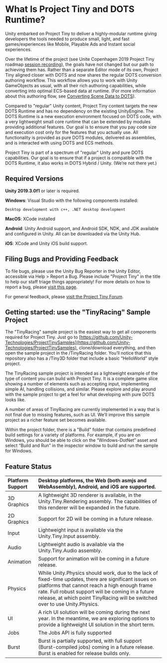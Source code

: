 # What Is Project Tiny and DOTS Runtime?

Unity embarked on Project Tiny to deliver a highly-modular runtime giving developers the tools needed to produce small, light, and fast games/experiences like Mobile, Playable Ads and Instant social experiences.

Over the lifetime of the project (see Unite Copenhagen 2019 Project Tiny roadmap [session recording](https://www.youtube.com/watch?v=kNK_niBNkMY&feature=youtu.be)), the goals have not changed but our path to achieving them has. Rather than a separate Editor mode of its own, Project Tiny aligned closer with DOTS and now shares the regular DOTS conversion authoring workflow.  This workflow allows you to work with Unity GameObjects as usual, with all their rich authoring capabilities, while converting into optimal ECS-based data at runtime. (For more information about this authoring flow, see [Converting Scene Data to DOTS](https://www.youtube.com/watch?v=TdlhTrq1oYk)).

Compared to "regular" Unity content, Project Tiny content targets the new DOTS Runtime and has no dependency on the existing UnityEngine.  The DOTS Runtime is a new execution environment focused on DOTS code, with a very lightweight small core runtime that can be extended by modules providing additional features.  Our goal is to ensure that you pay code size and execution cost only for the features that you actually use.  All functionality is provided as pure DOTS modules, delivered as assemblies, and is interacted with using DOTS and ECS methods.

Project Tiny is part of a spectrum of "regular" Unity and pure DOTS capabilities.  Our goal is to ensure that if a project is compatible with the DOTS Runtime, it also works in DOTS Hybrid / Unity. (We’re not there yet.)

## Required Versions

__Unity 2019.3.0f1__ or later is required.

__Windows__: Visual Studio with the following components installed:

	Desktop development with c++, .NET desktop development

__MacOS__: XCode installed

__Android__: Unity Android support, and Android SDK, NDK, and JDK available and configured in Unity.  All can be downloaded via the Unity Hub.

__iOS__: XCode and Unity iOS build support.

## Filing Bugs and Providing Feedback

To file bugs, please use the Unity Bug Reporter in the Unity Editor, accessible via Help > Report a Bug.  Please include "Project Tiny" in the title to help our staff triage things appropriately!  For more details on how to report a bug, please [visit this page](https://unity3d.com/unity/qa/bug-reporting).

For general feedback, please [visit the Project Tiny Forum](https://forum.unity.com/forums/project-tiny.151/).

## Getting started: use the "TinyRacing" Sample Project

The "TinyRacing" sample project is the easiest way to get all components required for Project Tiny. Just go to [https://github.com/Unity-Technologies/ProjectTinySamples](https://github.com/Unity-Technologies/ProjectTinySamples), clone/download everything, and then open the sample project in the /TinyRacing folder. You’ll notice that this repository also has a /Tiny3D folder that include a basic “HelloWorld” style project.

The TinyRacing sample project is intended as a lightweight example of the type of content you can build with Project Tiny.  It is a complete game slice showing a number of elements such as accepting input, implementing simple AI, handling collisions, and similar.  Please explore and play around with the sample project to get a feel for what developing with pure DOTS looks like.

A number of areas of TinyRacing are currently implemented in a way that is not final due to missing features, such as UI.  We’ll improve this sample project as a richer feature set becomes available.

Within the project folder, there is a "Build" folder that contains predefined build settings for a variety of platforms.  For example, if you are on Windows, you should be able to click on the “Windows-DotNet” asset and select “Build and Run” in the inspector window to build and run the sample for Windows.

## Feature Status

| Platform Support| Desktop platforms, the Web (both asmjs and WebAssembly), Android, and iOS are supported. |
|:---|:---| 
| 3D Graphics| A lightweight 3D renderer is available, in the Unity.Tiny.Rendering assembly.  The capabilities of this renderer will be expanded in the future. |
| 2D Graphics| Support for 2D will be coming in a future release. |
| Input| Lightweight input is available via the Unity.Tiny.Input assembly. |
| Audio| Lightweight audio is available via the Unity.Tiny.Audio assembly. |
| Animation| Support for animation will be coming in a future release. |
| Physics| While Unity.Physics should work, due to the lack of fixed-time updates, there are significant issues on platforms that cannot reach a high enough frame rate.  Full robust support will be coming in a future release, at which point TinyRacing will be switched over to use Unity.Physics. |
| UI| A rich UI solution will be coming during the next year.  In the meantime, we are exploring options to provide a lightweight UI solution in the short term. |
| Jobs| The Jobs API is fully supported |
| Burst| Burst is partially supported, with full support (Burst-compiled jobs) coming in a future release.  Burst is enabled for release builds only. |

